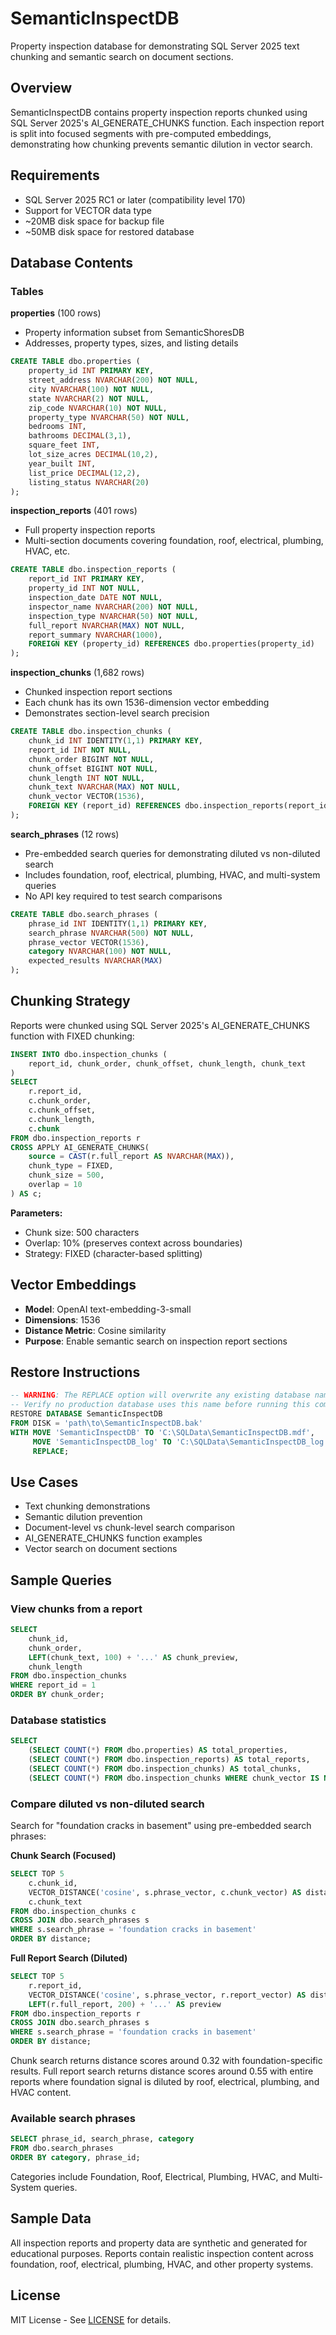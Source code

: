 # SemanticInspectDB

Property inspection database for demonstrating SQL Server 2025 text chunking and semantic search on document sections.

## Overview

SemanticInspectDB contains property inspection reports chunked using SQL Server 2025's AI_GENERATE_CHUNKS function. Each inspection report is split into focused segments with pre-computed embeddings, demonstrating how chunking prevents semantic dilution in vector search.

## Requirements

- SQL Server 2025 RC1 or later (compatibility level 170)
- Support for VECTOR data type
- ~20MB disk space for backup file
- ~50MB disk space for restored database

## Database Contents

### Tables

**properties** (100 rows)
- Property information subset from SemanticShoresDB
- Addresses, property types, sizes, and listing details

```sql
CREATE TABLE dbo.properties (
    property_id INT PRIMARY KEY,
    street_address NVARCHAR(200) NOT NULL,
    city NVARCHAR(100) NOT NULL,
    state NVARCHAR(2) NOT NULL,
    zip_code NVARCHAR(10) NOT NULL,
    property_type NVARCHAR(50) NOT NULL,
    bedrooms INT,
    bathrooms DECIMAL(3,1),
    square_feet INT,
    lot_size_acres DECIMAL(10,2),
    year_built INT,
    list_price DECIMAL(12,2),
    listing_status NVARCHAR(20)
);
```

**inspection_reports** (401 rows)
- Full property inspection reports
- Multi-section documents covering foundation, roof, electrical, plumbing, HVAC, etc.

```sql
CREATE TABLE dbo.inspection_reports (
    report_id INT PRIMARY KEY,
    property_id INT NOT NULL,
    inspection_date DATE NOT NULL,
    inspector_name NVARCHAR(200) NOT NULL,
    inspection_type NVARCHAR(50) NOT NULL,
    full_report NVARCHAR(MAX) NOT NULL,
    report_summary NVARCHAR(1000),
    FOREIGN KEY (property_id) REFERENCES dbo.properties(property_id)
);
```

**inspection_chunks** (1,682 rows)
- Chunked inspection report sections
- Each chunk has its own 1536-dimension vector embedding
- Demonstrates section-level search precision

```sql
CREATE TABLE dbo.inspection_chunks (
    chunk_id INT IDENTITY(1,1) PRIMARY KEY,
    report_id INT NOT NULL,
    chunk_order BIGINT NOT NULL,
    chunk_offset BIGINT NOT NULL,
    chunk_length INT NOT NULL,
    chunk_text NVARCHAR(MAX) NOT NULL,
    chunk_vector VECTOR(1536),
    FOREIGN KEY (report_id) REFERENCES dbo.inspection_reports(report_id)
);
```

**search_phrases** (12 rows)
- Pre-embedded search queries for demonstrating diluted vs non-diluted search
- Includes foundation, roof, electrical, plumbing, HVAC, and multi-system queries
- No API key required to test search comparisons

```sql
CREATE TABLE dbo.search_phrases (
    phrase_id INT IDENTITY(1,1) PRIMARY KEY,
    search_phrase NVARCHAR(500) NOT NULL,
    phrase_vector VECTOR(1536),
    category NVARCHAR(100) NOT NULL,
    expected_results NVARCHAR(MAX)
);
```

## Chunking Strategy

Reports were chunked using SQL Server 2025's AI_GENERATE_CHUNKS function with FIXED chunking:

```sql
INSERT INTO dbo.inspection_chunks (
    report_id, chunk_order, chunk_offset, chunk_length, chunk_text
)
SELECT
    r.report_id,
    c.chunk_order,
    c.chunk_offset,
    c.chunk_length,
    c.chunk
FROM dbo.inspection_reports r
CROSS APPLY AI_GENERATE_CHUNKS(
    source = CAST(r.full_report AS NVARCHAR(MAX)),
    chunk_type = FIXED,
    chunk_size = 500,
    overlap = 10
) AS c;
```

**Parameters:**
- Chunk size: 500 characters
- Overlap: 10% (preserves context across boundaries)
- Strategy: FIXED (character-based splitting)

## Vector Embeddings

- **Model**: OpenAI text-embedding-3-small
- **Dimensions**: 1536
- **Distance Metric**: Cosine similarity
- **Purpose**: Enable semantic search on inspection report sections

## Restore Instructions

```sql
-- WARNING: The REPLACE option will overwrite any existing database named SemanticInspectDB
-- Verify no production database uses this name before running this command
RESTORE DATABASE SemanticInspectDB
FROM DISK = 'path\to\SemanticInspectDB.bak'
WITH MOVE 'SemanticInspectDB' TO 'C:\SQLData\SemanticInspectDB.mdf',
     MOVE 'SemanticInspectDB_log' TO 'C:\SQLData\SemanticInspectDB_log.ldf',
     REPLACE;
```

## Use Cases

- Text chunking demonstrations
- Semantic dilution prevention
- Document-level vs chunk-level search comparison
- AI_GENERATE_CHUNKS function examples
- Vector search on document sections

## Sample Queries

### View chunks from a report

```sql
SELECT
    chunk_id,
    chunk_order,
    LEFT(chunk_text, 100) + '...' AS chunk_preview,
    chunk_length
FROM dbo.inspection_chunks
WHERE report_id = 1
ORDER BY chunk_order;
```

### Database statistics

```sql
SELECT
    (SELECT COUNT(*) FROM dbo.properties) AS total_properties,
    (SELECT COUNT(*) FROM dbo.inspection_reports) AS total_reports,
    (SELECT COUNT(*) FROM dbo.inspection_chunks) AS total_chunks,
    (SELECT COUNT(*) FROM dbo.inspection_chunks WHERE chunk_vector IS NOT NULL) AS chunks_with_embeddings;
```

### Compare diluted vs non-diluted search

Search for "foundation cracks in basement" using pre-embedded search phrases:

**Chunk Search (Focused)**
```sql
SELECT TOP 5
    c.chunk_id,
    VECTOR_DISTANCE('cosine', s.phrase_vector, c.chunk_vector) AS distance,
    c.chunk_text
FROM dbo.inspection_chunks c
CROSS JOIN dbo.search_phrases s
WHERE s.search_phrase = 'foundation cracks in basement'
ORDER BY distance;
```

**Full Report Search (Diluted)**
```sql
SELECT TOP 5
    r.report_id,
    VECTOR_DISTANCE('cosine', s.phrase_vector, r.report_vector) AS distance,
    LEFT(r.full_report, 200) + '...' AS preview
FROM dbo.inspection_reports r
CROSS JOIN dbo.search_phrases s
WHERE s.search_phrase = 'foundation cracks in basement'
ORDER BY distance;
```

Chunk search returns distance scores around 0.32 with foundation-specific results. Full report search returns distance scores around 0.55 with entire reports where foundation signal is diluted by roof, electrical, plumbing, and HVAC content.

### Available search phrases

```sql
SELECT phrase_id, search_phrase, category
FROM dbo.search_phrases
ORDER BY category, phrase_id;
```

Categories include Foundation, Roof, Electrical, Plumbing, HVAC, and Multi-System queries.

## Sample Data

All inspection reports and property data are synthetic and generated for educational purposes. Reports contain realistic inspection content across foundation, roof, electrical, plumbing, HVAC, and other property systems.

## License

MIT License - See [LICENSE](../LICENSE) for details.
